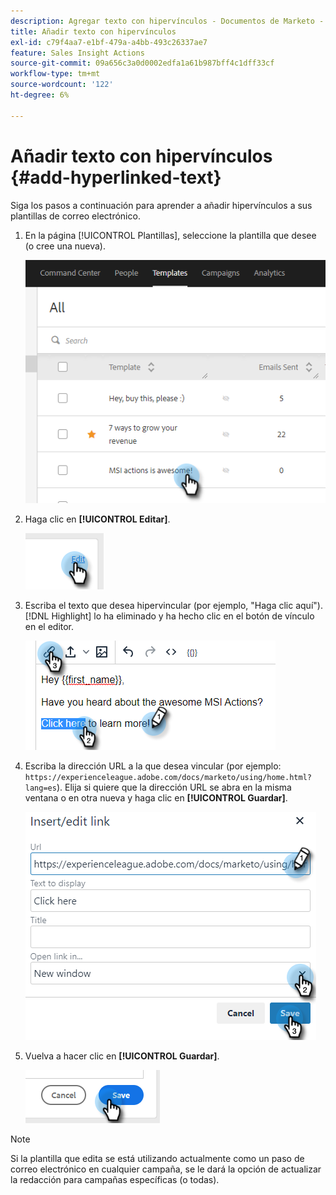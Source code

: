 ```yaml
---
description: Agregar texto con hipervínculos - Documentos de Marketo - Documentación del producto
title: Añadir texto con hipervínculos
exl-id: c79f4aa7-e1bf-479a-a4bb-493c26337ae7
feature: Sales Insight Actions
source-git-commit: 09a656c3a0d0002edfa1a61b987bff4c1dff33cf
workflow-type: tm+mt
source-wordcount: '122'
ht-degree: 6%

---
```


# Añadir texto con hipervínculos {#add-hyperlinked-text}

Siga los pasos a continuación para aprender a añadir hipervínculos a sus plantillas de correo electrónico.

1. En la página [!UICONTROL Plantillas], seleccione la plantilla que desee (o cree una nueva).

   ![](assets/add-hyperlinked-text-1.png)

1. Haga clic en **[!UICONTROL Editar]**.

   ![](assets/add-hyperlinked-text-2.png)

1. Escriba el texto que desea hipervincular (por ejemplo, &quot;Haga clic aquí&quot;). [!DNL Highlight] lo ha eliminado y ha hecho clic en el botón de vínculo en el editor.

   ![](assets/add-hyperlinked-text-3.png)

1. Escriba la dirección URL a la que desea vincular (por ejemplo: `https://experienceleague.adobe.com/docs/marketo/using/home.html?lang=es`). Elija si quiere que la dirección URL se abra en la misma ventana o en otra nueva y haga clic en **[!UICONTROL Guardar]**.

   ![](assets/add-hyperlinked-text-4.png)

1. Vuelva a hacer clic en **[!UICONTROL Guardar]**.

   ![](assets/add-hyperlinked-text-5.png)

>[!NOTE]
>
>Si la plantilla que edita se está utilizando actualmente como un paso de correo electrónico en cualquier campaña, se le dará la opción de actualizar la redacción para campañas específicas (o todas).
